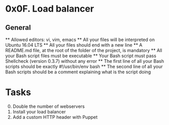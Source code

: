 # 0x0F. Load balancer

## General
** Allowed editors: vi, vim, emacs
** All your files will be interpreted on Ubuntu 16.04 LTS
** All your files should end with a new line
** A README.md file, at the root of the folder of the project, is mandatory
** All your Bash script files must be executable
** Your Bash script must pass Shellcheck (version 0.3.7) without any error
** The first line of all your Bash scripts should be exactly #!/usr/bin/env bash
** The second line of all your Bash scripts should be a comment explaining what is the script doing

# Tasks

0. Double the number of webservers
1. Install your load balancer
2. Add a custom HTTP header with Puppet
